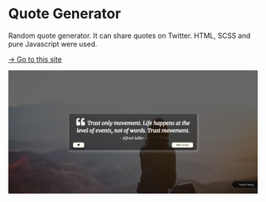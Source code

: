 # Quote Generator

Random quote generator. It can share quotes on Twitter. HTML, SCSS and pure Javascript were used.

[→ Go to this site](https://quote-generator-rouge.vercel.app/)

![Preview](images/desktop-preview.PNG)
